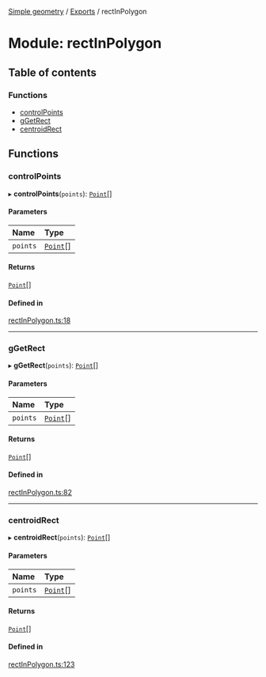 [Simple geometry](../README.md) / [Exports](../modules.md) / rectInPolygon

# Module: rectInPolygon

## Table of contents

### Functions

- [controlPoints](rectInPolygon.md#controlpoints)
- [gGetRect](rectInPolygon.md#ggetrect)
- [centroidRect](rectInPolygon.md#centroidrect)

## Functions

### controlPoints

▸ **controlPoints**(`points`): [`Point`](../classes/points.Point.md)[]

#### Parameters

| Name | Type |
| :------ | :------ |
| `points` | [`Point`](../classes/points.Point.md)[] |

#### Returns

[`Point`](../classes/points.Point.md)[]

#### Defined in

[rectInPolygon.ts:18](https://github.com/RodionNikolaev/simple-geometry/blob/670e0f4/src/rectInPolygon.ts#L18)

___

### gGetRect

▸ **gGetRect**(`points`): [`Point`](../classes/points.Point.md)[]

#### Parameters

| Name | Type |
| :------ | :------ |
| `points` | [`Point`](../classes/points.Point.md)[] |

#### Returns

[`Point`](../classes/points.Point.md)[]

#### Defined in

[rectInPolygon.ts:82](https://github.com/RodionNikolaev/simple-geometry/blob/670e0f4/src/rectInPolygon.ts#L82)

___

### centroidRect

▸ **centroidRect**(`points`): [`Point`](../classes/points.Point.md)[]

#### Parameters

| Name | Type |
| :------ | :------ |
| `points` | [`Point`](../classes/points.Point.md)[] |

#### Returns

[`Point`](../classes/points.Point.md)[]

#### Defined in

[rectInPolygon.ts:123](https://github.com/RodionNikolaev/simple-geometry/blob/670e0f4/src/rectInPolygon.ts#L123)
